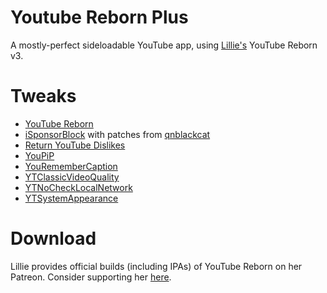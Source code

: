 # Youtube Reborn Plus
A mostly-perfect sideloadable YouTube app, using [Lillie's](https://github.com/lillieweeb001) YouTube Reborn v3. 

# Tweaks
- [YouTube Reborn](https://github.com/LillieWeeb001/iOS-Tweaks/tree/main/YouTube%20Reborn)
- [iSponsorBlock](https://github.com/Galactic-Dev/iSponsorBlock/) with patches from [qnblackcat](https://github.com/qnblackcat/iSponsorBlock)
- [Return YouTube Dislikes](https://github.com/PoomSmart/Return-YouTube-Dislikes)
- [YouPiP](https://github.com/PoomSmart/YouPiP)
- [YouRememberCaption](https://poomsmart.github.io/repo/depictions/youremembercaption.html)
- [YTClassicVideoQuality](https://github.com/PoomSmart/YTClassicVideoQuality)
- [YTNoCheckLocalNetwork](https://poomsmart.github.io/repo/depictions/ytnochecklocalnetwork.html)
- [YTSystemAppearance](https://poomsmart.github.io/repo/depictions/ytsystemappearance.html)

# Download
Lillie provides official builds (including IPAs) of YouTube Reborn on her Patreon. Consider supporting her [here](https://patreon.com/lillieweeb).
